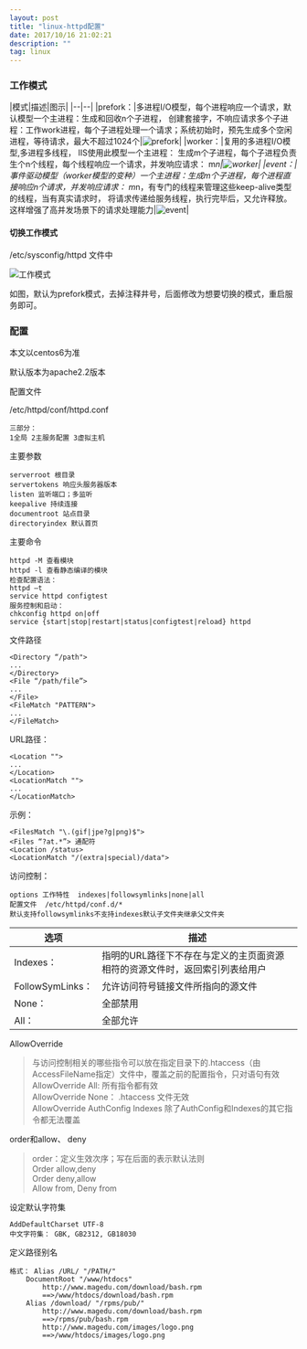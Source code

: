 ```yaml
---
layout: post
title: "linux-httpd配置"
date: 2017/10/16 21:02:21 
description: ""
tag: linux
--- 
```


### 工作模式 ###  

|模式|描述|图示|
|--|--|
|prefork：|多进程I/O模型，每个进程响应一个请求，默认模型一个主进程：生成和回收n个子进程， 创建套接字，不响应请求多个子进程：工作work进程，每个子进程处理一个请求；系统初始时，预先生成多个空闲进程，等待请求，最大不超过1024个|![prefork](http://52wcf.me/images/httpd/prefork.png)|
|worker：|复用的多进程I/O模型,多进程多线程， IIS使用此模型一个主进程： 生成m个子进程，每个子进程负责生个n个线程，每个线程响应一个请求，并发响应请求： m*n|![worker](http://52wcf.me/images/httpd/worker.png)|
|event：|事件驱动模型（worker模型的变种）一个主进程：生成m个子进程，每个进程直接响应n个请求，并发响应请求： m*n，有专门的线程来管理这些keep-alive类型的线程，当有真实请求时， 将请求传递给服务线程，执行完毕后，又允许释放。这样增强了高并发场景下的请求处理能力|![event](http://52wcf.me/images/httpd/event.png)|

#### 切换工作模式 ####

/etc/sysconfig/httpd 文件中

![工作模式](http://52wcf.me/images/httpd/工作模式.png)

如图，默认为prefork模式，去掉注释井号，后面修改为想要切换的模式，重启服务即可。

### 配置 ###

本文以centos6为准

默认版本为apache2.2版本

配置文件
	
/etc/httpd/conf/httpd.conf
 
	三部分：  
	1全局 2主服务配置 3虚拟主机  

主要参数

	serverroot 根目录  
	servertokens 响应头服务器版本  
	listen 监听端口；多监听  
	keepalive 持续连接  
	documentroot 站点目录  
	directoryindex 默认首页  

主要命令

	httpd -M 查看模块  
	httpd -l 查看静态编译的模块
	检查配置语法：
	httpd –t  
	service httpd configtest  
	服务控制和启动：  
	chkconfig httpd on|off  
	service {start|stop|restart|status|configtest|reload} httpd  
	

文件路径

	<Directory “/path">
	...
	</Directory>
	<File “/path/file”>
	...
	</File>
	<FileMatch "PATTERN">
	...
	</FileMatch>

URL路径：

	<Location "">
	...
	</Location>
	<LocationMatch "">
	...
	</LocationMatch>

示例：

	<FilesMatch "\.(gif|jpe?g|png)$">
	<Files “?at.*”> 通配符
	<Location /status>
	<LocationMatch "/(extra|special)/data">

访问控制：

	options 工作特性  indexes|followsymlinks|none|all  
	配置文件  /etc/httpd/conf.d/*
	默认支持followsymlinks不支持indexes默认子文件夹继承父文件夹  

|选项|描述|
|-|-|
|Indexes：|指明的URL路径下不存在与定义的主页面资源相符的资源文件时，返回索引列表给用户|
|FollowSymLinks：|允许访问符号链接文件所指向的源文件|
|None：|全部禁用|
|All： |全部允许|

AllowOverride
	
>与访问控制相关的哪些指令可以放在指定目录下的.htaccess（由AccessFileName指定）文件中，覆盖之前的配置指令，只对<directory>语句有效  
	AllowOverride All: 					所有指令都有效  
	AllowOverride None： .htaccess 		文件无效  
	AllowOverride AuthConfig Indexes 	除了AuthConfig和Indexes的其它指令都无法覆盖

order和allow、 deny

>order：定义生效次序；写在后面的表示默认法则  
Order allow,deny  
Order deny,allow  
Allow from, Deny from  

设定默认字符集

	AddDefaultCharset UTF-8
	中文字符集： GBK, GB2312, GB18030

定义路径别名

	格式： Alias /URL/ "/PATH/"
		DocumentRoot "/www/htdocs"
			http://www.magedu.com/download/bash.rpm
			==>/www/htdocs/download/bash.rpm
		Alias /download/ "/rpms/pub/"
			http://www.magedu.com/download/bash.rpm
			==>/rpms/pub/bash.rpm
			http://www.magedu.com/images/logo.png
			==>/www/htdocs/images/logo.png